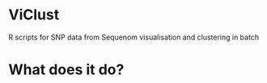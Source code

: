 # ViClust
R scripts for SNP data from Sequenom visualisation and clustering in batch

# What does it do?


